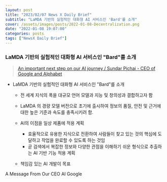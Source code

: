 ```yaml
---
layout: post
title: "2023/02/07 News X Daily Brief"
subtitle: "LaMDA 기반의 실험적인 대화형 AI 서비스인 'Bard'를 소개"
cover: /assets/images/posts/2022-01-08-Decentralization.png
date: "2022-01-08 19:07:00"
categories: posts
tags: ["NewsX Daily Brief"]
---
```


### __LaMDA 기반의 실험적인 대화형 AI 서비스인 "Bard"를 소개__

> [An important next step on our AI journey / Sundar Pichai - CEO of Google and Alphabet](https://blog.google/technology/ai/bard-google-ai-search-updates/)

- LaMDA 기반의 실험적인 대화형 AI 서비스인 "Bard"를 소개

    - 전 세계 지식의 폭을 대규모 언어 모델과 지능 및 창의성과 결합하고자 함
    - LaMDA 의 경량 모델 버전으로 초기에 출시하여 정보의 품질, 안전 및 근거에 대한 높은 기준과 속도를 충족시키려 함.
    - AI의 이점을 일상 제품에 적용 계획

        - 효율적으로 유용한 지식으로 전환하여 사람들이 찾고 있는 것의 핵심에 도달하고 작업을 완료할 수 있도록 하는 것임
        - 곧 검색에서 복잡한 정보와 다양한 관점을 이해하기 쉬운 형식으로 추출하는 AI 기반 기능 적용 계획


    - 책임감 있는 AI 개발이 목표

<span class="badge badge-outline-secondary">A Message From Our CEO</span>
<span class="badge badge-outline-secondary">AI</span>
<span class="badge badge-outline-secondary">Google</span>
